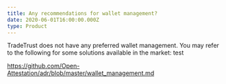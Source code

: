 ```yaml
---
title: Any recommendations for wallet management?
date: 2020-06-01T16:00:00.000Z
type: Product
---
```

TradeTrust does not have any preferred wallet management. You may refer to the following for some solutions available in the market: test

<https://github.com/Open-Attestation/adr/blob/master/wallet_management.md>